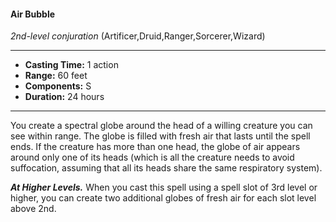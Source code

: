 #### Air Bubble
*2nd-level conjuration* (Artificer,Druid,Ranger,Sorcerer,Wizard)
___
- **Casting Time:** 1 action
- **Range:** 60 feet
- **Components:** S
- **Duration:** 24 hours
---
You create a spectral globe around the head of a willing creature you can see within range. The globe is filled with fresh air that lasts until the spell ends. If the creature has more than one head, the globe of air appears around only one of its heads (which is all the creature needs to avoid suffocation, assuming that all its heads share the same respiratory system).

***At Higher Levels.*** When you cast this spell using a spell slot of 3rd level or higher, you can create two additional globes of fresh air for each slot level above 2nd.